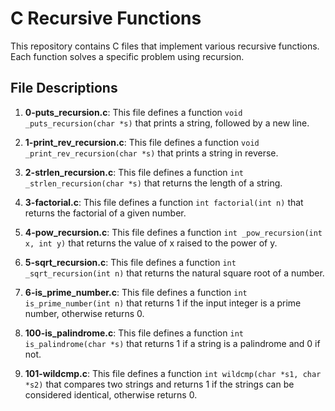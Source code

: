 # C Recursive Functions

This repository contains C files that implement various recursive functions. Each function solves a specific problem using recursion.

## File Descriptions

1. **0-puts_recursion.c**: This file defines a function `void _puts_recursion(char *s)` that prints a string, followed by a new line.

2. **1-print_rev_recursion.c**: This file defines a function `void _print_rev_recursion(char *s)` that prints a string in reverse.

3. **2-strlen_recursion.c**: This file defines a function `int _strlen_recursion(char *s)` that returns the length of a string.

4. **3-factorial.c**: This file defines a function `int factorial(int n)` that returns the factorial of a given number.

5. **4-pow_recursion.c**: This file defines a function `int _pow_recursion(int x, int y)` that returns the value of x raised to the power of y.

6. **5-sqrt_recursion.c**: This file defines a function `int _sqrt_recursion(int n)` that returns the natural square root of a number.

7. **6-is_prime_number.c**: This file defines a function `int is_prime_number(int n)` that returns 1 if the input integer is a prime number, otherwise returns 0.

8. **100-is_palindrome.c**: This file defines a function `int is_palindrome(char *s)` that returns 1 if a string is a palindrome and 0 if not.

9. **101-wildcmp.c**: This file defines a function `int wildcmp(char *s1, char *s2)` that compares two strings and returns 1 if the strings can be considered identical, otherwise returns 0.
